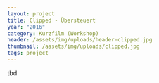 ```yaml
---
layout: project
title: Clipped - Übersteuert
year: "2016"
category: Kurzfilm (Workshop)
header: /assets/img/uploads/header-clipped.jpg
thumbnail: /assets/img/uploads/clipped.jpg
tags: project
---
```

tbd